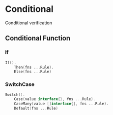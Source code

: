 # Conditional
Conditional verification
## Conditional Function
### If
```go
If().
	Then(fns ...Rule).
	Else(fns ...Rule)
```
### SwitchCase
```go
Switch().
	Case(value interface{}, fns ...Rule).
	CaseMany(value []interface{}, fns ...Rule).
	Default(fns ...Rule)
```
